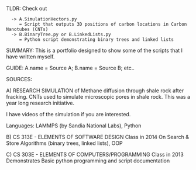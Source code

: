 TLDR: Check out

      -> A.SimulationVectors.py
      	 = Script that outputs 3D positions of carbon locations in Carbon Nanotubes (CNTs)
      -> B.BinaryTree.py or B.LinkedLists.py
      	 = Python script demonstrating binary trees and linked lists

SUMMARY: This is a portfolio designed to show some of the scripts that I have written myself.
	
GUIDE: A.name = Source A; B.name = Source B; etc..

SOURCES:

A) RESEARCH SIMULATION of Methane diffusion through shale rock after fracking. CNTs used to simulate microscopic pores in shale rock. This was a year long research initiative.

   I have videos of the simulation if you are interested. 

   Languages: LAMMPS (by Sandia National Labs), Python


B) CS 313E - ELEMENTS OF SOFTWARE DESIGN
   Class in 2014
   On Search & Store Algorithms (binary trees, linked lists), OOP

C) CS 303E - ELEMENTS OF COMPUTERS/PROGRAMMING
   Class in 2013
   Demonstrates Basic python programming and script documentation
